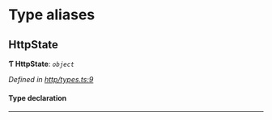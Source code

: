 

# Type aliases

<a id="httpstate"></a>

##  HttpState

**Ƭ HttpState**: *`object`*

*Defined in [http/types.ts:9](https://github.com/polkadot-js/api/blob/6396c8d/packages/rpc-provider/src/http/types.ts#L9)*

#### Type declaration

___

